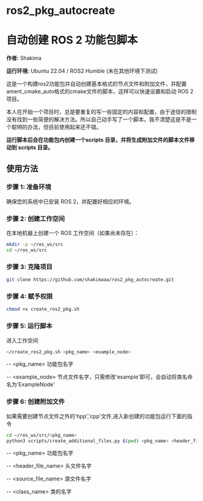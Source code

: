 # ros2_pkg_autocreate
# 自动创建 ROS 2 功能包脚本

**作者:** Shakima

**运行环境:** Ubuntu 22.04 / ROS2 Humble (未在其他环境下测试)

这是一个构建ros2功能包并自动创建基本格式的节点文件和附加文件，并配置ament_cmake_auto格式的cmake文件的脚本，这样可以快速设置和启动 ROS 2 项目。

本人在开始一个项目时，总是要重复的写一些固定的内容和配置，由于途径的限制没有找到一些简便的解决方法。所以自己动手写了一个脚本。我不清楚这是不是一个聪明的办法，但目前使用起来还不错。

**运行脚本后会在功能包内创建一个scripts 目录，并将生成附加文件的脚本文件移动到 scripts 目录。** 

## 使用方法

### 步骤 1: 准备环境
确保您的系统中已安装 ROS 2，并配置好相应的环境。

### 步骤 2: 创建工作空间
在本地机器上创建一个 ROS 工作空间（如果尚未存在）：

```bash
mkdir -p ~/ros_ws/src
cd ~/ros_ws/src
```

### 步骤 3: 克隆项目

```bash
git clone https://github.com/shakimaaa/ros2_pkg_autocreate.git
```

### 步骤 4: 赋予权限

```bash
chmod +x create_ros2_pkg.sh
```

### 步骤 5: 运行脚本
进入工作空间

```bash
~/create_ros2_pkg.sh <pkg_name> <example_node>
```
-- <pkg_name> 功能包名字

-- <example_node> 节点文件名字，只需修改'example'即可，会自动将类名命名为'ExampleNode'

### 步骤 6: 创建附加文件
如果需要创建节点文件之外的'hpp','cpp'文件,进入新创建的功能包运行下面的指令

```bash
cd ~/ros_ws/src/<pkg_name>
python3 scripts/create_additional_files.py $(pwd) <pkg_name> <header_file_name> <source_file_name> <class_name>
```

-- <pkg_name> 功能包名字

-- <header_file_name> 头文件名字

-- <source_file_name> 源文件名字

-- <class_name> 类的名字
